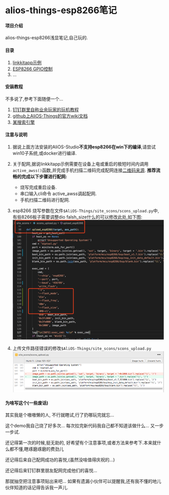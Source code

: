 # alios-things-esp8266笔记

#### 项目介绍
alios-things-esp8266浅显笔记,自己玩的.

#### 目录

1. [linkkitapp示例](example/linkkitapp/)
2. [ESP8266 GPIO控制](hal/gpio/)
3. ...

#### 安装教程
不多说了,参考下面随便一个...
1. [钉钉群里自称业余玩家的玩机教程](https://gitee.com/walker2048/LearningAOS)
2. [github上AliOS-Things的官方wiki文档](https://github.com/alibaba/AliOS-Things/wiki)
3. [某搜索引擎](https://www.baidu.com)


#### 注意与说明

1. 据说上面方法安装的AliOS-Studio**不支持esp8266在win下的编译**,请尝试win10子系统,或docker进行编译.
2. 关于配网,据说linkkitapp示例需要在设备上电或重启的极短时间内调用`active_awss()`函数,并完成手机扫描二维码完成配网连接[二维码来源](resource/doc/Linkkit公版app使用指南.pdf).
    **推荐流畅的完成以下步骤进行配网:**
    * 烧写完成重启设备.
    * 串口输入cli命令 active_awss调起配网.
    * 手机扫描二维码进行配网.
3. esp8266 烧写参数在文件`$AliOS-Things/site_scons/scons_upload.py`中, 有些8266板子需要调整dio falsh_size什么的可以修改此处,如下图:
![esp8266烧写参数](resource/img/flash_cmd_params.jpg)

4. 上传文件路径错误的修改`$AliOS-Things/site_scons/scons_upload.py`
![esp8266烧写参数](resource/img/upload_file.jpg)

#### 为啥写这个(一些废话)

其实我是个嗷嗷懒的人, 不行就瞎试,行了扔哪玩完就忘...

这个demo我自己烧了好多次... 每次拉完新代码我自己都不知道该做什么... 又一步一步试.

还记得第一次的时候,挺无助的, 好希望有个注意事项,或者方法来参考下.本来就什么都不懂,瞎琢磨琢磨的费劲儿

还记得后来自己配网成功的喜悦,(虽然没啥值得庆祝的...)

还记得后来钉钉群里朋友配网完成他们的喜悦...

那就抽空把注意事项贴出来吧... 如果有遗漏小伙伴可以提醒我,还有我不懂的地儿伙伴知道的话记得告诉我一声儿.

#### 
